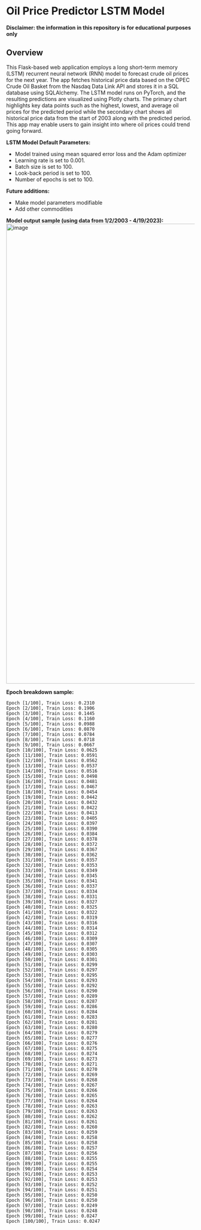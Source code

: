 # Oil Price Predictor LSTM Model

**Disclaimer: the information in this repository is for educational purposes only**

## Overview
This Flask-based web application employs a long short-term memory (LSTM) recurrent neural network (RNN) model to forecast crude oil prices for the next year. The app fetches historical price data based on the OPEC Crude Oil Basket from the Nasdaq Data Link API and stores it in a SQL database using SQLAlchemy. The LSTM model runs on PyTorch, and the resulting predictions are visualized using Plotly charts. The primary chart highlights key data points such as the highest, lowest, and average oil prices for the predicted period while the secondary chart shows all historical price data from the start of 2003 along with the predicted period. This app may enable users to gain insight into where oil prices could trend going forward.

**LSTM Model Default Parameters:**
- Model trained using mean squared error loss and the Adam optimizer
- Learning rate is set to 0.001.
- Batch size is set to 100.
- Look-back period is set to 100.
- Number of epochs is set to 100.

**Future additions:**
- Make model parameters modifiable
- Add other commodities

**Model output sample (using data from 1/2/2003 - 4/19/2023):**
<img width="1230" alt="image" src="https://user-images.githubusercontent.com/41703555/234064922-626b81b7-ce03-401f-8999-9504376030db.png">

**Epoch breakdown sample:**
```
Epoch [1/100], Train Loss: 0.2310
Epoch [2/100], Train Loss: 0.1906
Epoch [3/100], Train Loss: 0.1445
Epoch [4/100], Train Loss: 0.1160
Epoch [5/100], Train Loss: 0.0988
Epoch [6/100], Train Loss: 0.0870
Epoch [7/100], Train Loss: 0.0784
Epoch [8/100], Train Loss: 0.0718
Epoch [9/100], Train Loss: 0.0667
Epoch [10/100], Train Loss: 0.0625
Epoch [11/100], Train Loss: 0.0591
Epoch [12/100], Train Loss: 0.0562
Epoch [13/100], Train Loss: 0.0537
Epoch [14/100], Train Loss: 0.0516
Epoch [15/100], Train Loss: 0.0498
Epoch [16/100], Train Loss: 0.0481
Epoch [17/100], Train Loss: 0.0467
Epoch [18/100], Train Loss: 0.0454
Epoch [19/100], Train Loss: 0.0442
Epoch [20/100], Train Loss: 0.0432
Epoch [21/100], Train Loss: 0.0422
Epoch [22/100], Train Loss: 0.0413
Epoch [23/100], Train Loss: 0.0405
Epoch [24/100], Train Loss: 0.0397
Epoch [25/100], Train Loss: 0.0390
Epoch [26/100], Train Loss: 0.0384
Epoch [27/100], Train Loss: 0.0378
Epoch [28/100], Train Loss: 0.0372
Epoch [29/100], Train Loss: 0.0367
Epoch [30/100], Train Loss: 0.0362
Epoch [31/100], Train Loss: 0.0357
Epoch [32/100], Train Loss: 0.0353
Epoch [33/100], Train Loss: 0.0349
Epoch [34/100], Train Loss: 0.0345
Epoch [35/100], Train Loss: 0.0341
Epoch [36/100], Train Loss: 0.0337
Epoch [37/100], Train Loss: 0.0334
Epoch [38/100], Train Loss: 0.0331
Epoch [39/100], Train Loss: 0.0327
Epoch [40/100], Train Loss: 0.0325
Epoch [41/100], Train Loss: 0.0322
Epoch [42/100], Train Loss: 0.0319
Epoch [43/100], Train Loss: 0.0316
Epoch [44/100], Train Loss: 0.0314
Epoch [45/100], Train Loss: 0.0312
Epoch [46/100], Train Loss: 0.0309
Epoch [47/100], Train Loss: 0.0307
Epoch [48/100], Train Loss: 0.0305
Epoch [49/100], Train Loss: 0.0303
Epoch [50/100], Train Loss: 0.0301
Epoch [51/100], Train Loss: 0.0299
Epoch [52/100], Train Loss: 0.0297
Epoch [53/100], Train Loss: 0.0295
Epoch [54/100], Train Loss: 0.0293
Epoch [55/100], Train Loss: 0.0292
Epoch [56/100], Train Loss: 0.0290
Epoch [57/100], Train Loss: 0.0289
Epoch [58/100], Train Loss: 0.0287
Epoch [59/100], Train Loss: 0.0286
Epoch [60/100], Train Loss: 0.0284
Epoch [61/100], Train Loss: 0.0283
Epoch [62/100], Train Loss: 0.0281
Epoch [63/100], Train Loss: 0.0280
Epoch [64/100], Train Loss: 0.0279
Epoch [65/100], Train Loss: 0.0277
Epoch [66/100], Train Loss: 0.0276
Epoch [67/100], Train Loss: 0.0275
Epoch [68/100], Train Loss: 0.0274
Epoch [69/100], Train Loss: 0.0273
Epoch [70/100], Train Loss: 0.0271
Epoch [71/100], Train Loss: 0.0270
Epoch [72/100], Train Loss: 0.0269
Epoch [73/100], Train Loss: 0.0268
Epoch [74/100], Train Loss: 0.0267
Epoch [75/100], Train Loss: 0.0266
Epoch [76/100], Train Loss: 0.0265
Epoch [77/100], Train Loss: 0.0264
Epoch [78/100], Train Loss: 0.0263
Epoch [79/100], Train Loss: 0.0263
Epoch [80/100], Train Loss: 0.0262
Epoch [81/100], Train Loss: 0.0261
Epoch [82/100], Train Loss: 0.0260
Epoch [83/100], Train Loss: 0.0259
Epoch [84/100], Train Loss: 0.0258
Epoch [85/100], Train Loss: 0.0258
Epoch [86/100], Train Loss: 0.0257
Epoch [87/100], Train Loss: 0.0256
Epoch [88/100], Train Loss: 0.0255
Epoch [89/100], Train Loss: 0.0255
Epoch [90/100], Train Loss: 0.0254
Epoch [91/100], Train Loss: 0.0253
Epoch [92/100], Train Loss: 0.0253
Epoch [93/100], Train Loss: 0.0252
Epoch [94/100], Train Loss: 0.0251
Epoch [95/100], Train Loss: 0.0250
Epoch [96/100], Train Loss: 0.0250
Epoch [97/100], Train Loss: 0.0249
Epoch [98/100], Train Loss: 0.0248
Epoch [99/100], Train Loss: 0.0247
Epoch [100/100], Train Loss: 0.0247
```
